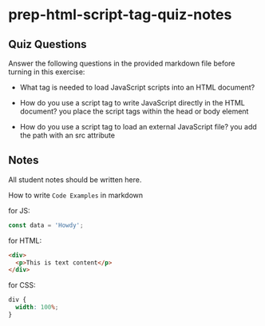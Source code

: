 # prep-html-script-tag-quiz-notes

## Quiz Questions

Answer the following questions in the provided markdown file before turning in this exercise:

- What tag is needed to load JavaScript scripts into an HTML document? <script></script>

- How do you use a script tag to write JavaScript directly in the HTML document? you place the script tags within the head or body element

- How do you use a script tag to load an external JavaScript file? you add the path with an src attribute

## Notes

All student notes should be written here.

How to write `Code Examples` in markdown

for JS:

```javascript
const data = 'Howdy';
```

for HTML:

```html
<div>
  <p>This is text content</p>
</div>
```

for CSS:

```css
div {
  width: 100%;
}
```
